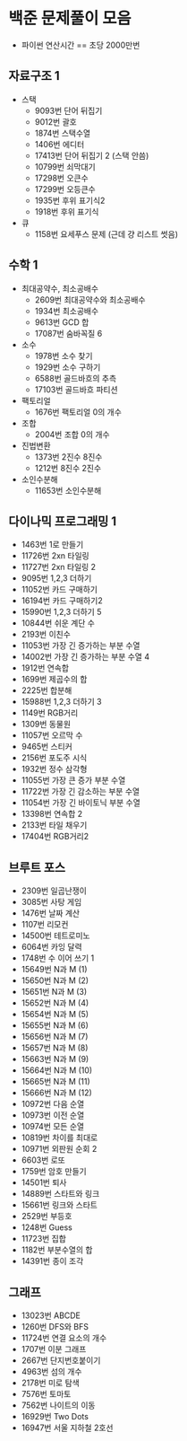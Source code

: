 # 백준 문제풀이 모음 

- 파이썬 연산시간 == 초당 2000만번

## 자료구조 1

- 스택
  - 9093번 단어 뒤집기
  - 9012번 괄호
  - 1874번 스택수열
  - 1406번 에디터
  - 17413번 단어 뒤집기 2 (스택 안씀)
  - 10799번 쇠막대기
  - 17298번 오큰수
  - 17299번 오등큰수
  - 1935번 후위 표기식2
  - 1918번 후위 표기식
- 큐
  - 1158번 요세푸스 문제 (근데 걍 리스트 썻음)

## 수학 1

- 최대공약수, 최소공배수
  - 2609번 최대공약수와 최소공배수
  - 1934번 최소공배수
  - 9613번 GCD 합
  - 17087번 숨바꼭질 6
- 소수
  - 1978번 소수 찾기
  - 1929번 소수 구하기
  - 6588번 골드바흐의 추측
  - 17103번 골드바흐 파티션
- 팩토리얼
  - 1676번 팩토리얼 0의 개수
- 조합
  - 2004번 조합 0의 개수
- 진법변환
  - 1373번 2진수 8진수
  - 1212번 8진수 2진수
- 소인수분해
  - 11653번 소인수분해

## 다이나믹 프로그래밍 1
- 1463번 1로 만들기
- 11726번 2xn 타일링
- 11727번 2xn 타일링 2
- 9095번 1,2,3 더하기
- 11052번 카드 구매하기
- 16194번 카드 구매하기2
- 15990번 1,2,3 더하기 5
- 10844번 쉬운 계단 수
- 2193번 이친수
- 11053번 가장 긴 증가하는 부분 수열
- 14002번 가장 긴 증가하는 부분 수열 4
- 1912번 연속합
- 1699번 제곱수의 합
- 2225번 합분해
- 15988번 1,2,3 더하기 3
- 1149번 RGB거리
- 1309번 동물원
- 11057번 오르막 수
- 9465번 스티커
- 2156번 포도주 시식
- 1932번 정수 삼각형
- 11055번 가장 큰 증가 부분 수열
- 11722번 가장 긴 감소하는 부분 수열
- 11054번 가장 긴 바이토닉 부분 수열
- 13398번 연속합 2
- 2133번 타일 채우기
- 17404번 RGB거리2

## 브루트 포스
- 2309번 일곱난쟁이
- 3085번 사탕 게임
- 1476번 날짜 계산
- 1107번 리모컨
- 14500번 테트로미노
- 6064번 카잉 달력
- 1748번 수 이어 쓰기 1
- 15649번 N과 M (1)
- 15650번 N과 M (2)
- 15651번 N과 M (3)
- 15652번 N과 M (4)
- 15654번 N과 M (5)
- 15655번 N과 M (6)
- 15656번 N과 M (7)
- 15657번 N과 M (8)
- 15663번 N과 M (9)
- 15664번 N과 M (10)
- 15665번 N과 M (11)
- 15666번 N과 M (12)
- 10972번 다음 순열
- 10973번 이전 순열
- 10974번 모든 순열
- 10819번 차이를 최대로
- 10971번 외판원 순회 2
- 6603번 로또
- 1759번 암호 만들기
- 14501번 퇴사
- 14889번 스타트와 링크
- 15661번 링크와 스타트
- 2529번 부등호
- 1248번 Guess
- 11723번 집합
- 1182번 부분수열의 합
- 14391번 종이 조각

## 그래프
- 13023번 ABCDE
- 1260번 DFS와 BFS
- 11724번 연결 요소의 개수
- 1707번 이분 그래프
- 2667번 단지번호붙이기
- 4963번 섬의 개수
- 2178번 미로 탐색
- 7576번 토마토
- 7562번 나이트의 이동
- 16929번 Two Dots
- 16947번 서울 지하철 2호선
